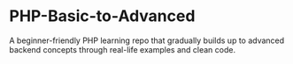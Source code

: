 # PHP-Basic-to-Advanced
A beginner-friendly PHP learning repo that gradually builds up to advanced backend concepts through real-life examples and clean code.
